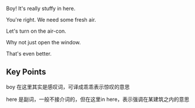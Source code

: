 Boy! It's really stuffy in here.

You're right. We need some fresh air.

Let's turn on the air-con.

Why not just open the window.

That's even better.

## Key Points
boy 在这里其实是感叹词，可译成乖乖表示惊叹的意思

here 是副词，一般不接介词的，但在这里in here，表示强调在某建筑之内的意思
